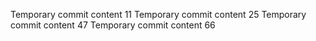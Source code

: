 Temporary commit content 11
Temporary commit content 25
Temporary commit content 47
Temporary commit content 66
